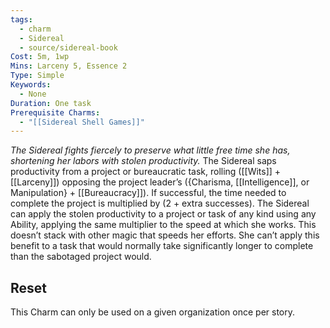 ```yaml
---
tags:
  - charm
  - Sidereal
  - source/sidereal-book
Cost: 5m, 1wp
Mins: Larceny 5, Essence 2
Type: Simple
Keywords:
  - None
Duration: One task
Prerequisite Charms:
  - "[[Sidereal Shell Games]]"
---
```

*The Sidereal fights fiercely to preserve what little free time she has, shortening her labors with stolen productivity.*
The Sidereal saps productivity from a project or bureaucratic task, rolling ([[Wits]] + [[Larceny]]) opposing the project leader’s ({Charisma, [[Intelligence]], or Manipulation} + [[Bureaucracy]]). If successful, the time needed to complete the project is multiplied by (2 + extra successes). The Sidereal can apply the stolen productivity to a project or task of any kind using any Ability, applying the same multiplier to the speed at which she works. This doesn’t stack with other magic that speeds her efforts. She can’t apply this benefit to a task that would normally take significantly longer to complete than the sabotaged project would. 
## Reset
This Charm can only be used on a given organization once per story.